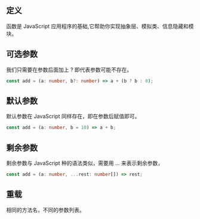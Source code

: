 ## 定义

函数是 JavaScript 应用程序的基础,它帮助你实现抽象层、模拟类、信息隐藏和模块。

## 可选参数

我们只需要在参数后面加上 ? 即代表参数可能不存在。

```ts
const add = (a: number, b?: number) => a + (b ? b : 0);
```

## 默认参数

默认参数在 JavaScript 同样存在，即在参数后赋值即可。

```ts
const add = (a: number, b = 10) => a + b;
```

## 剩余参数

剩余参数与 JavaScript 种的语法类似，需要用 ... 来表示剩余参数，

```ts
const add = (a: number, ...rest: number[]) => rest;
```

## 重载

相同的方法名，不同的参数列表。

